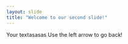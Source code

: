 ```yaml
---
layout: slide
title: "Welcome to our second slide!"
---
```

Your textasasas
Use the left arrow to go back!
